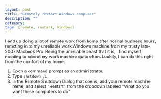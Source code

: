 ```yaml
---
layout: post
title: "Remotely restart Windows computer"
description: ""
category: 
tags: [remote, restart, Windows]
---
```



I end up doing a lot of remote work from home after normal business hours, remoting in to my unreliable work Windows
machine from my trusty late-2007 Macbook Pro. Being the unreliable beast that it is, I find myself needing to reboot 
my work machine quite often. Luckily, I can do this right from the comfort of my home.

1.  Open a command prompt as an administrator.
2.  Type `shutdown /i`
3.  In the Remote Shutdown Dialog that opens, add your remote machine name, and select "Restart" from the dropdown labeled
"What do you want these computers to do"



